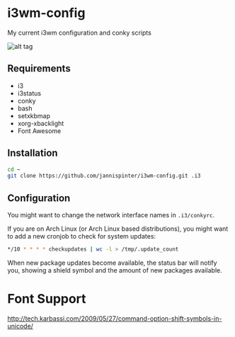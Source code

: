 # i3wm-config
My current i3wm configuration and conky scripts

![alt tag](https://io.pinterjann.is/public/stuff/screenshots/bar_screenshot.png)

## Requirements
- i3
- i3status
- conky
- bash
- setxkbmap
- xorg-xbacklight
- Font Awesome

## Installation
```sh
cd ~
git clone https://github.com/jannispinter/i3wm-config.git .i3
```

## Configuration
You might want to change the network interface names in `.i3/conkyrc`.

If you are on Arch Linux (or Arch Linux based distributions), you might want to add a new cronjob to check for system updates:

```sh
*/10 * * * * checkupdates | wc -l > /tmp/.update_count
```

When new package updates become available, the status bar will notify you, showing a shield symbol and the amount of new packages available.

# Font Support
http://tech.karbassi.com/2009/05/27/command-option-shift-symbols-in-unicode/
